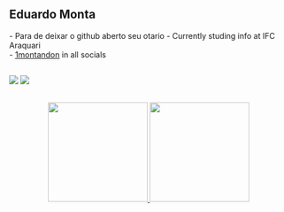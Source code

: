 <h2>Eduardo Monta</h2>
<div>
- Para de deixar o github aberto seu otario
- Currently studing info at IFC Araquari </br>
- <a href="https://instagram.com/1montandon?igshid=YmMyMTA2M2Y=">1montandon</a> in all socials 
</div>

##

<div> 
  <a href="https://instagram.com/1montandon" target="_blank"><img src="https://img.shields.io/badge/-Instagram-%23E4405F?style=for-the-badge&logo=instagram&logoColor=white" target="_blank"></a>
  <a href = "emontandon11@gmail.com"><img src="https://img.shields.io/badge/-Gmail-%23333?style=for-the-badge&logo=gmail&logoColor=white" target="_blank"></a>
</div>

##

<div align="center">
  <a href="https://github.com/Caussz">
  <img height="180em" src="https://github-readme-stats.vercel.app/api?username=1montandon&show_icons=true&theme=dark&include_all_commits=true&count_private=true"/>
  <img height="180em" src="https://github-readme-stats.vercel.app/api/top-langs/?username=1montandon&layout=compact&langs_count=7&theme=dark"/>
</div>
